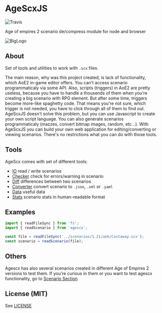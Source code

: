 # AgeScxJS

![Travis](https://travis-ci.com/dderevjanik/agescx-js.svg?token=4Xa5bKD1752yZy67EZmR&branch=master)

Age of empires 2 scenario de/compress module for node and browser

![BigLogo](http://dderevjanik.github.io/agescx/img/aoe2-mediavel-small.jpg)

## About

Set of tools and utilities to work with `.scx` files.

The main reason, why was this project created, is lack of functionality, which AoE2 in-game editor
offers. You can't access scenario programmaticaly via some API. Also, scripts
(triggers) in AoE2 are pretty useless, because you have to handle a thousends of
them when you're creating a big scenario with RPG element. But after some
time, triggers become more-like spaghetty code. That means you're not sure, which trigger is
not needed, you have to click through all of them to find out. AgeScxJS doesn't solve this
problem, but you can use Javascript to create your own script language. You can
also generate scenarios programmaticaly (mazzes, convert bitmap images,
random, etc...). With AgeScxJS you can build your own web application for
editing/converting or viewing scenarios. There's no restrictions what you can
do with those tools.

## Tools

AgeScx comes with set of different tools:

- [IO](./packages/io) read / write scenarios
- [Checker](./packages/checker) check for errors/warning in scenario
- [Diff](./packages/diff) differences between two scenarios
- [Converter](./packages/converter) convert scenario to `.json`, `.xml` or `.yaml`
- [Data](./packages/data) useful data
- [Stats](./packages/stats) scenario stats in human-readable format

## Examples

```javascript
import { readFileSync } from 'fs';
import { readScenario } from 'agescx';

const file = readFileSync('../scenarios/1.21/aok/Castaway.scx');
const scenario = readScenario(file);
```

## Others

Agescx has also several scenarios created in different Age of Empires 2
versions to test them. If you're curious in them or you want to test agescx
functionality, go to [Scenario Section](scenarios/README.md)

## License (MIT)

See [LICENSE](LICENSE)
